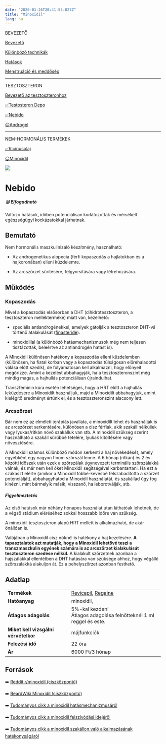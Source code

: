```yaml
---
date: "2020-01-26T20:41:55.827Z"
title: "Minoxidil"
lang: hu
---
```


<div class="floating-columns">

<div class="floating-bar">

BEVEZETŐ

[Bevezető](/#/entry?id=maszkulinizalo-hormonterapia)

[Különböző technikák](/#/entry?id=maszkulinizalo-hormonterapia-technikak)

[Hatások](/#/entry?id=maszkulinizalo-hormonterapia-hatasok)


[Menstruáció és meddőség](/#/entry?id=maszkulinizalo-hormonterapia-menstruacio-meddoseg)

<hr />

TESZTOSZTERON

[Bevezető az tesztoszteronhoz](/#/entry?id=tesztoszteron)

[✅Testosteron Depo](/#/entry?id=testosteron-depo)

[✅Nebido](/#/entry?id=nebido)

[😐Androgel](/#/entry?id=androgel)

<hr />

NEM-HORMONÁLIS TERMÉKEK

[✅Ricinusolaj](/#/entry?id=ricinusolaj)

[😐Minoxidil](/#/entry?id=minoxidil)

</div>

<div class="wiki-content">

<div class="header-image"><img src="assets/images/undraw_medical_care.svg" /></div>

# Nebido

<div class="infobox warning">

<h5>😐 Elfogadható</h5>
    
Változó hatások, időben potenciálisan korlátozottak és mérsékelt egészségügyi kockázatokkal járhatnak.

</div>

## Bemutató

Nem hormonális maszkulinizáló készítmény, használható:

* Az androgenetikus alopecia (férfi kopaszodás a hajlatokban és a hajkoronában) elleni küzdelemre.

* Az arcszőrzet sűrítésére, felgyorsítására vagy létrehozására.

## Működés

### Kopaszodás

Mivel a kopaszodás elsősorban a DHT (dihidrotesztoszteron, a tesztoszteron mellékterméke) miatt van, kezelhető:

- speciális antiandrogénekkel, amelyek gátolják a tesztoszteron DHT-vá történő átalakulását ([finasteride](/#/entry?id=finasteride)).

- minoxidillal (a különböző hatásmechanizmusok még nem teljesen tisztázottak, beleértve az antiandrogén hatást is).

A Minoxidil különösen hatékony a kopaszodás elleni küzdelemben (különösen, ha fiatal korban vagy a kopaszodás túlságosan előrehaladottá válása előtt szedik), de folyamatosan kell alkalmazni, hogy előnyeit megőrizze. Amint a kezelést abbahagyják, ha a tesztoszteronszint még mindig magas, a hajhullás potenciálisan újraindulhat.

Transzfeminin kúra esetén lehetséges, hogy a HRT előtt a hajhullás leküzdésére a Minoxidilt használjuk, majd a Minoxidilt abbahagyjuk, amint kielégítő eredményt értünk el, és a tesztoszteronszint alacsony lett.

### Arcszőrzet

Bár nem ez az elméleti terápiás javallata, a minoxidilt lehet és használják is az arcszőrzet serkentésére, különösen a cisz férfiak, akik szakáll nélküliek vagy lyukas/ritkán növő szakálluk van stb. A minoxidil szükség szerint használható a szakáll sűrűbbé tételére, lyukak kitöltésére vagy növesztésére.

A Minoxidil számos különböző módon serkenti a haj növekedését, amely egyébként egy nagyon finom szőrszál lenne. A 6 hónap (ritkán) és 2 év közötti időszak után ezek a szőrszálak úgynevezett terminális szőrszálakká válnak, és már nem kell őket Minoxidil segítségével karbantartani. Ha ezt a szakaszt elérte (amikor a Minoxidil többé-kevésbé felszabadította a szőrzet potenciálját), abbahagyhatod a Minoxidil használatát, és szakállad úgy fog kinézni, mint bármelyik másik; visszanő, ha leborotválják, stb.

<div class="infobox info">

<h5>Figyelmeztetés</h5>
    
Az első hatások már néhány hónapos használat után láthatóak lehetnek, de a végső stádium eléréséhez sokkal hosszabb időre van szükség.

</div>

A minoxidil tesztoszteron alapú HRT mellett is alkalmazható, de akár önállóan is.

Valójában a Minoxidil cisz nőknél is hatékony a haj kezelésére. **A tapasztalatok azt mutatják, hogy a Minoxidil lehetővé teszi a transzmaszkulin egyének számára is az arcszőrzet kialakulását tesztoszteron szedése nélkül.** A kialakult szőrzetnek azonban a hajszálakkal ellentétben a DHT hatására van szüksége ahhoz, hogy végálló szőrszálakká alakuljon át. Ez a pehelyszőrzet azonban festhető.


## Adatlap

<table>
    <tbody>
        <tr>
            <td><b>Termékek</b></td>
            <td>
                <a href="https://www.hazipatika.com/gyogyszerkereso/termek/revicapil_50_mg_ml_kulsoleges_oldat/64519">Revicapil</a>,
                <a href="https://www.hazipatika.com/gyogyszerkereso/termek/regaine_20_mg_ml_kulsoleges_oldat/1407">Regaine</a>
            </td>
        </tr>
        <tr>
            <td><b>Hatóanyag</b></td>
            <td>minoxidil, </td>
        </tr>
        <tr>
            <td><b>Átlagos adagolás</b></td>
            <td>5%-kal kezdeni<br />Átlagos adagolása felnőtteknél 1 ml reggel és este.</td>
        </tr>
        <tr>
            <td><b>Miket kell vizsgálni vérvételkor</b></td>
            <td>
                májfunkciók
            </td>
        </tr>
        <tr>
            <td><b>Felezési idő</b></td>
            <td>22 óra</td>
        </tr>
        <tr>
            <td><b>Ár</b></td>
            <td>6000 Ft/3 hónap</td>
        </tr>
    </tbody>
</table>

## Források

➡️ [Reddit r/minoxidil (ciszközpontú)](https://www.reddit.com/r/minoxidil/)

➡️ [BeardWiki Minoxidil (ciszközpontú)](https://www.beardwiki.com/minoxidil-faq)

➡️ [Tudományos cikk a minoxidil hatásmechanizmusáról](https://pubmed.ncbi.nlm.nih.gov/14996087/ )

➡️ [Tudományos cikk a minoxidil felszívódási idejéről](https://www.ncbi.nlm.nih.gov/pubmed/2395092)

➡️ [Tudományos cikk a minoxidil szakállon való alkalmazásának hatékonyságáról](https://pubmed.ncbi.nlm.nih.gov/26893270/)

</div>
